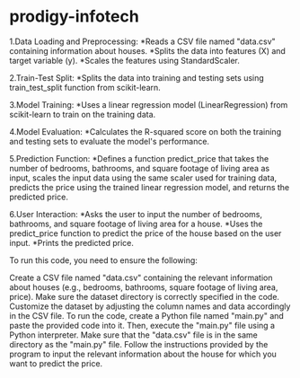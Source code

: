 # prodigy-infotech
1.Data Loading and Preprocessing: *Reads a CSV file named "data.csv" containing information about houses. *Splits the data into features (X) and target variable (y). *Scales the features using StandardScaler.

2.Train-Test Split: *Splits the data into training and testing sets using train_test_split function from scikit-learn.

3.Model Training: *Uses a linear regression model (LinearRegression) from scikit-learn to train on the training data.

4.Model Evaluation: *Calculates the R-squared score on both the training and testing sets to evaluate the model's performance.

5.Prediction Function: *Defines a function predict_price that takes the number of bedrooms, bathrooms, and square footage of living area as input, scales the input data using the same scaler used for training data, predicts the price using the trained linear regression model, and returns the predicted price.

6.User Interaction: *Asks the user to input the number of bedrooms, bathrooms, and square footage of living area for a house. *Uses the predict_price function to predict the price of the house based on the user input. *Prints the predicted price.

To run this code, you need to ensure the following:

Create a CSV file named "data.csv" containing the relevant information about houses (e.g., bedrooms, bathrooms, square footage of living area, price). Make sure the dataset directory is correctly specified in the code. Customize the dataset by adjusting the column names and data accordingly in the CSV file. To run the code, create a Python file named "main.py" and paste the provided code into it. Then, execute the "main.py" file using a Python interpreter. Make sure that the "data.csv" file is in the same directory as the "main.py" file. Follow the instructions provided by the program to input the relevant information about the house for which you want to predict the price.
